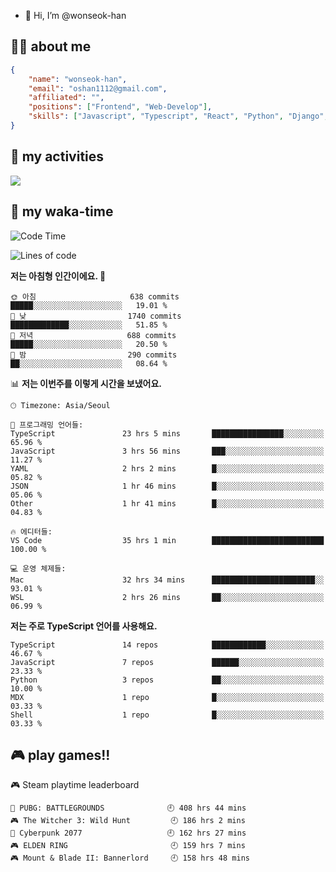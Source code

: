 - 👋 Hi, I’m @wonseok-han

## 🤷‍♂️ about me
```json
{
    "name": "wonseok-han",
    "email": "oshan1112@gmail.com",
    "affiliated": "",
    "positions": ["Frontend", "Web-Develop"],
    "skills": ["Javascript", "Typescript", "React", "Python", "Django", "SQL", "Docker", "Git"]
}
```

## 🤔 my activities

<!-- ![](https://github-readme-stats.vercel.app/api?username=wonseok-han&show_icons=true&theme=dracula&include_all_commits=true&custom_title=wonseok-han%27s%20Github%20Stats) -->

![](http://github-profile-summary-cards.vercel.app/api/cards/profile-details?username=wonseok-han&theme=dracula)

## 📃 my waka-time

<!--START_SECTION:waka-->
![Code Time](http://img.shields.io/badge/Code%20Time-2%2C942%20hrs%2025%20mins-blue)

![Lines of code](https://img.shields.io/badge/%EC%A0%80%EB%8A%94%20%EC%97%AC%ED%83%9C%EA%B9%8C%EC%A7%80%20-19.6%20million%20%EC%A4%84%EC%9D%98%20%EC%BD%94%EB%93%9C%EB%A5%BC%20%EC%9E%91%EC%84%B1%ED%96%88%EC%96%B4%EC%9A%94.-blue)

**저는 아침형 인간이에요. 🐤** 

```text
🌞 아침                     638 commits         █████░░░░░░░░░░░░░░░░░░░░   19.01 % 
🌆 낮　                     1740 commits        █████████████░░░░░░░░░░░░   51.85 % 
🌃 저녁                     688 commits         █████░░░░░░░░░░░░░░░░░░░░   20.50 % 
🌙 밤　                     290 commits         ██░░░░░░░░░░░░░░░░░░░░░░░   08.64 % 
```


📊 **저는 이번주를 이렇게 시간을 보냈어요.** 

```text
🕑︎ Timezone: Asia/Seoul

💬 프로그래밍 언어들: 
TypeScript               23 hrs 5 mins       ████████████████░░░░░░░░░   65.96 % 
JavaScript               3 hrs 56 mins       ███░░░░░░░░░░░░░░░░░░░░░░   11.27 % 
YAML                     2 hrs 2 mins        █░░░░░░░░░░░░░░░░░░░░░░░░   05.82 % 
JSON                     1 hr 46 mins        █░░░░░░░░░░░░░░░░░░░░░░░░   05.06 % 
Other                    1 hr 41 mins        █░░░░░░░░░░░░░░░░░░░░░░░░   04.83 % 

🔥 에디터들: 
VS Code                  35 hrs 1 min        █████████████████████████   100.00 % 

💻 운영 체제들: 
Mac                      32 hrs 34 mins      ███████████████████████░░   93.01 % 
WSL                      2 hrs 26 mins       ██░░░░░░░░░░░░░░░░░░░░░░░   06.99 % 
```

**저는 주로 TypeScript 언어를 사용해요.** 

```text
TypeScript               14 repos            ████████████░░░░░░░░░░░░░   46.67 % 
JavaScript               7 repos             ██████░░░░░░░░░░░░░░░░░░░   23.33 % 
Python                   3 repos             ██░░░░░░░░░░░░░░░░░░░░░░░   10.00 % 
MDX                      1 repo              █░░░░░░░░░░░░░░░░░░░░░░░░   03.33 % 
Shell                    1 repo              █░░░░░░░░░░░░░░░░░░░░░░░░   03.33 % 
```




<!--END_SECTION:waka-->

## 🎮 play games!!

<!-- steam-box start -->
🎮 Steam playtime leaderboard
```text
🍳 PUBG: BATTLEGROUNDS              🕘 408 hrs 44 mins
🎮 The Witcher 3: Wild Hunt         🕘 186 hrs 2 mins
🦾 Cyberpunk 2077                   🕘 162 hrs 27 mins
🎮 ELDEN RING                       🕘 159 hrs 7 mins
🎮 Mount & Blade II: Bannerlord     🕘 158 hrs 48 mins
```
<!-- Powered by https://github.com/YouEclipse/steam-box . -->
<!-- steam-box end -->
